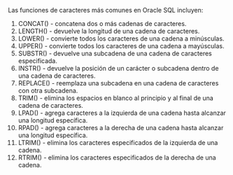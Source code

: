 Las funciones de caracteres más comunes en Oracle SQL incluyen:

1.  CONCAT() - concatena dos o más cadenas de caracteres.
2.  LENGTH() - devuelve la longitud de una cadena de caracteres.
3.  LOWER() - convierte todos los caracteres de una cadena a minúsculas.
4.  UPPER() - convierte todos los caracteres de una cadena a mayúsculas.
5.  SUBSTR() - devuelve una subcadena de una cadena de caracteres especificada.
6.  INSTR() - devuelve la posición de un carácter o subcadena dentro de una cadena de caracteres.
7.  REPLACE() - reemplaza una subcadena en una cadena de caracteres con otra subcadena.
8.  TRIM() - elimina los espacios en blanco al principio y al final de una cadena de caracteres.
10.  LPAD() - agrega caracteres a la izquierda de una cadena hasta alcanzar una longitud específica.
11.  RPAD() - agrega caracteres a la derecha de una cadena hasta alcanzar una longitud específica.
12.  LTRIM() - elimina los caracteres especificados de la izquierda de una cadena.
13.  RTRIM() - elimina los caracteres especificados de la derecha de una cadena.